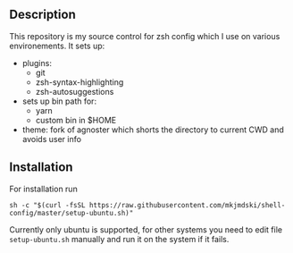 ## Description
This repository is my source control for zsh config which I use on various environements. It sets up:
* plugins: 
    * git 
    * zsh-syntax-highlighting 
    * zsh-autosuggestions
* sets up bin path for:
    * yarn
    * custom bin in $HOME
* theme: fork of agnoster which shorts the directory to current CWD and avoids user info

## Installation

For installation run

`sh -c "$(curl -fsSL https://raw.githubusercontent.com/mkjmdski/shell-config/master/setup-ubuntu.sh)"`

Currently only ubuntu is supported, for other systems you need to edit file `setup-ubuntu.sh` manually and run it on the system if it fails.